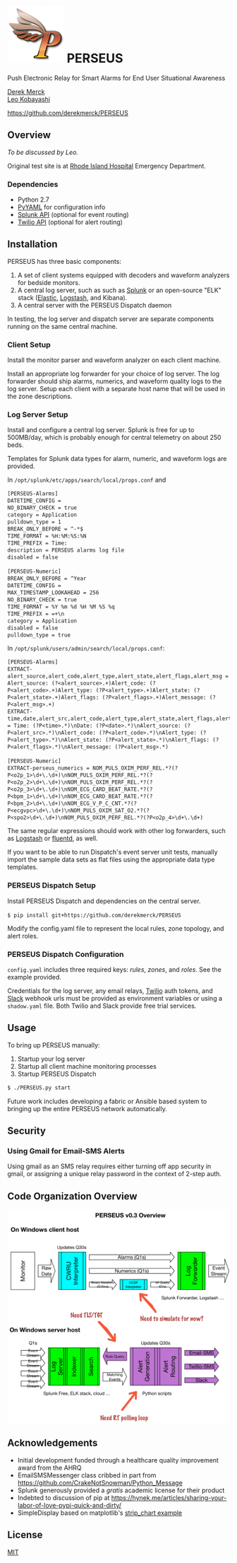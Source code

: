 # ![logo](images/perseus_logo_sm.png) PERSEUS
Push Electronic Relay for Smart Alarms for End User Situational Awareness

[Derek Merck](email:derek_merck@brown.edu)  
[Leo Kobayashi](email:lkobayashi@lifespan.org)  

<https://github.com/derekmerck/PERSEUS>


## Overview

_To be discussed by Leo._

Original test site is at [Rhode Island Hospital](http://www.rhodeislandhospital.org) Emergency Department.


### Dependencies

- Python 2.7
- [PyYAML](http://pyyaml.org) for configuration info
- [Splunk API](http://dev.splunk.com/python) (optional for event routing)
- [Twilio API](https://github.com/twilio/twilio-python) (optional for alert routing)


## Installation

PERSEUS has three basic components:
 
1. A set of client systems equipped with decoders and waveform analyzers for bedside monitors.
2. A central log server, such as such as [Splunk][] or an open-source "ELK" stack ([Elastic][], [Logstash][], and Kibana).
3. A central server with the PERSEUS Dispatch daemon

In testing, the log server and dispatch server are separate components running on the same central machine.


### Client Setup

Install the monitor parser and waveform analyzer on each client machine.  

Install an appropriate log forwarder for your choice of log server.  The log forwarder should ship alarms, numerics, and waveform quality logs to the log server.  Setup each client with a separate host name that will be used in the zone descriptions.


### Log Server Setup

Install and configure a central log server.  Splunk is free for up to 500MB/day, which is probably enough for central telemetry on about 250 beds.  

Templates for Splunk data types for alarm, numeric, and waveform logs are provided.
 
In `/opt/splunk/etc/apps/search/local/props.conf` and 
 
```
[PERSEUS-Alarms]
DATETIME_CONFIG = 
NO_BINARY_CHECK = true
category = Application
pulldown_type = 1
BREAK_ONLY_BEFORE = ^-*$
TIME_FORMAT = %H:%M:%S:%N
TIME_PREFIX = Time:
description = PERSEUS alarms log file
disabled = false

[PERSEUS-Numeric]
BREAK_ONLY_BEFORE = ^Year
DATETIME_CONFIG = 
MAX_TIMESTAMP_LOOKAHEAD = 256
NO_BINARY_CHECK = true
TIME_FORMAT = %Y %m %d %H %M %S %q
TIME_PREFIX = =+\n
category = Application
disabled = false
pulldown_type = true
```
  
In `/opt/splunk/users/admin/search/local/props.conf`:
 
 ```
[PERSEUS-Alarms]
EXTRACT-alert_source,alert_code,alert_type,alert_state,alert_flags,alert_msg = Alert_source: (?<alert_source>.+)Alert_code: (?P<alert_code>.+)Alert_type: (?P<alert_type>.+)Alert_state: (?P<alert_state>.+)Alert_flags: (?P<alert_flags>.+)Alert_message: (?P<alert_msg>.+)
EXTRACT-time,date,alert_src,alert_code,alert_type,alert_state,alert_flags,alert_msg = Time: (?P<time>.*)\nDate: (?P<date>.*)\nAlert_source: (?P<alert_src>.*)\nAlert_code: (?P<alert_code>.*)\nAlert_type: (?P<alert_type>.*)\nAlert_state: (?P<alert_state>.*)\nAlert_flags: (?P<alert_flags>.*)\nAlert_message: (?P<alert_msg>.*)

[PERSEUS-Numeric]
EXTRACT-perseus_numerics = NOM_PULS_OXIM_PERF_REL.*?(?P<o2p_1>\d+\.\d+)\nNOM_PULS_OXIM_PERF_REL.*?(?P<o2p_2>\d+\.\d+)\nNOM_PULS_OXIM_PERF_REL.*?(?P<o2p_3>\d+\.\d+)\nNOM_ECG_CARD_BEAT_RATE.*?(?P<bpm_1>\d+\.\d+)\nNOM_ECG_CARD_BEAT_RATE.*?(?P<bpm_2>\d+\.\d+)\nNOM_ECG_V_P_C_CNT.*?(?P<ecgvpc>\d+\.\d+)\nNOM_PULS_OXIM_SAT_O2.*?(?P<spo2>\d+\.\d+)\nNOM_PULS_OXIM_PERF_REL.*?(?P<o2p_4>\d+\.\d+)
```

The same regular expressions should work with other log forwarders, such as [Logstash][] or [fluentd][], as well.

If you want to be able to run Dispatch's event server unit tests, manually import the sample data sets as flat files using the appropriate data type templates.


### PERSEUS Dispatch Setup

Install PERSEUS Dispatch and dependencies on the central server.

`$ pip install git+https://github.com/derekmerck/PERSEUS`

Modify the config.yaml file to represent the local rules, zone topology, and alert roles.


### PERSEUS Dispatch Configuration

`config.yaml` includes three required keys:  _rules_, _zones_, and _roles_.  See the example provided.

Credentials for the log server, any email relays, [Twilio][] auth tokens, and [Slack][] webhook urls must be provided as environment variables or using a `shadow.yaml` file.  Both Twilio and Slack provide free trial services.


## Usage

To bring up PERSEUS manually:

1. Startup your log server
2. Startup all client machine monitoring processes
3. Startup PERSEUS Dispatch

```bash
$ ./PERSEUS.py start
```

Future work includes developing a fabric or Ansible based system to bringing up the entire PERSEUS network automatically.


## Security

### Using Gmail for Email-SMS Alerts

Using gmail as an SMS relay requires either turning off app security in gmail, or assigning a unique relay password in the context of 2-step auth.


## Code Organization Overview

![Network organization](images/perseus3_overview.png)


## Acknowledgements

- Initial development funded through a healthcare quality improvement award from the AHRQ
- EmailSMSMessenger class cribbed in part from <https://github.com/CrakeNotSnowman/Python_Message>
- Splunk generously provided a _gratis_ academic license for their product
- Indebted to discussion of pip at <https://hynek.me/articles/sharing-your-labor-of-love-pypi-quick-and-dirty/>
- SimpleDisplay based on matplotlib's [strip_chart example](http://matplotlib.org/1.4.0/examples/animation/strip_chart_demo.html)


## License

[MIT](http://opensource.org/licenses/mit-license.html)



[Splunk]: http://www.splunk.com
[Slack]: http://www.slack.com
[Twilio]: http://www.twilio.com
[Fluentd]: http://www.fluentd.org
[Logstash]: https://www.elastic.co/products/logstash
[Elastic]: https://www.elastic.co/products/elasticsearch

